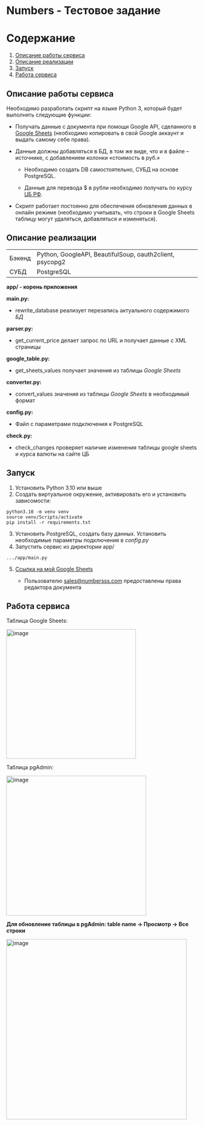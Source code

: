 # Numbers - Тестовое задание

# Содержание
1. [Описание работы сервиса](#descr)
2. [Описание реализации](#realiz)
3. [Запуск](#run)
4. [Работа сервиса](#work)


## Описание работы сервиса <a name="descr"></a>
Необходимо разработать скрипт на языке Python 3, 
который будет выполнять следующие функции:

- Получать данные с документа при помощи Google API, сделанного в [Google Sheets](https://docs.google.com/spreadsheets/d/1LTejK-Oo7L1bFreBIIcEZnF1W1RCC1s_jos3EuIP0jI/edit?usp=sharing) (необходимо копировать в свой Google аккаунт и выдать самому себе права).

- Данные должны добавляться в БД, в том же виде, что и в файле –источнике, с добавлением колонки «стоимость в руб.»

    + Необходимо создать DB самостоятельно, СУБД на основе PostgreSQL.
    
    + Данные для перевода $ в рубли необходимо получать по курсу [ЦБ РФ](https://www.cbr.ru/development/SXML/).
    
- Скрипт работает постоянно для обеспечения обновления данных в онлайн режиме (необходимо учитывать, что строки в Google Sheets таблицу могут удаляться, добавляться и изменяться).


## Описание реализации <a name="realiz"></a>

|     |     |
| --- | --- |
| Бэкенд | Python, GoogleAPI, BeautifulSoup, oauth2client, psycopg2 |
| СУБД | PostgreSQL |

**app/ - корень приложения**  

**main.py:**  

- rewrite_database реализует перезапись актуального содержимого *БД*

**parser.py:**  

- get_current_price делает запрос по URL и получает данные с XML страницы  

**google_table.py:**

- get_sheets_values получает значения из таблицы *Google Sheets*

**converter.py:**

- convert_values значения из таблицы *Google Sheets* в необходимый формат


**config.py:**

- Файл с параметрами подключения к PostgreSQL

**check.py:**

- check_changes проверяет наличие изменения таблицы google sheets и курса валюты на сайте ЦБ


## Запуск <a name="run"></a>

1. Установить Python 3.10 или выше
2. Создать виртуальное окружение, активировать его и установить зависомости:
```
python3.10 -m venv venv
source venv/Scripts/activate
pip install -r requirements.txt
```
3. Установить PostgreSQL, создать базу данных. Установить необходимые параметры подключения в *config.py*
4. Запустить сервис из директории app/
```
.../app/main.py
```
5. <a href="https://docs.google.com/spreadsheets/d/1xZVAOYe2m3h2mjNgrChbal2-i5c4W3KJK7zhQUvvaCU/edit#gid=0">Ссылка на мой Google Sheets<a>
  
   - Пользователю sales@numbersss.com предоставлены права редактора документа

## Работа сервиса <a name="work"></a>
  
  Таблица Google Sheets:
  
  <img width="341" alt="image" src="https://user-images.githubusercontent.com/60853743/174830955-d2be2b5e-a080-4011-b6f7-df696bcc87b4.png">
  
  Таблица pgAdmin:
  
  <img width="368" alt="image" src="https://user-images.githubusercontent.com/60853743/174830602-e7f37a3b-f3a7-41ac-ad2d-f15a8c8f09c6.png">


  **Для обновление таблицы в pgAdmin: table name -> Просмотр -> Все строки** 
  
  <img width="475" alt="image" src="https://user-images.githubusercontent.com/60853743/174831473-67ac32f9-87d4-4cae-892b-1ede0c14287b.png">
